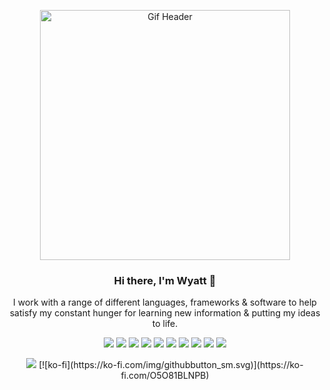 <p align="center"><img width="400" src="https://github.com/user-attachments/assets/fc363f38-a59f-47e0-a742-01952ab1a34a" alt="Gif Header"></p>

<h3 align="center">Hi there, I'm Wyatt 👋</h3>
<p align="center">
I work with a range of different languages, frameworks & software to help satisfy my constant hunger for learning new information & putting my ideas to life.
</p>

<p align="center">
  <img src="https://img.shields.io/badge/c++-%2300599C.svg?style=for-the-badge&logo=c%2B%2B&logoColor=white">
  <img src="https://img.shields.io/badge/c%23-%23239120.svg?style=for-the-badge&logo=c-sharp&logoColor=white">
  <img src="https://img.shields.io/badge/c-%2300599C.svg?style=for-the-badge&logo=c&logoColor=white">
  <img src="https://img.shields.io/badge/javascript-%23323330.svg?style=for-the-badge&logo=javascript&logoColor=%23F7DF1E">
  <img src="https://img.shields.io/badge/mysql-%2300f.svg?style=for-the-badge&logo=mysql&logoColor=white">
  <img src="https://img.shields.io/badge/python-3670A0?style=for-the-badge&logo=python&logoColor=ffdd54">
  <img src="https://img.shields.io/badge/CLion-black?style=for-the-badge&logo=clion&logoColor=white">
  <img src="https://img.shields.io/badge/Visual%20Studio%20Code-0078d7.svg?style=for-the-badge&logo=visual-studio-code&logoColor=white">
  <img src="https://img.shields.io/badge/nginx-%23009639.svg?style=for-the-badge&logo=nginx&logoColor=white">
  <img src="https://img.shields.io/badge/Fedora-294172?style=for-the-badge&logo=fedora&logoColor=white">
</p>

<p align="center">
  <img src="https://spotify-github-profile.kittinanx.com/api/view?uid=30gfvr2xs0vmdbajet5zurk1m&cover_image=true&theme=default&show_offline=false&background_color=121212&interchange=false&bar_color=53b14f&bar_color_cover=false">
  [![ko-fi](https://ko-fi.com/img/githubbutton_sm.svg)](https://ko-fi.com/O5O81BLNPB)
</p>
